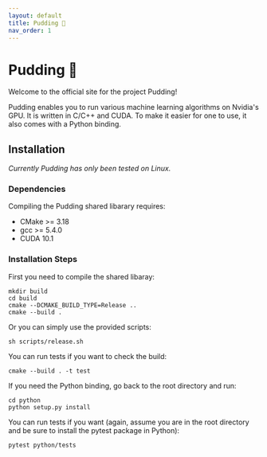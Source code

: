 ```yaml
---
layout: default
title: Pudding 🍮
nav_order: 1
---
```

# Pudding 🍮

Welcome to the official site for the project Pudding!

Pudding enables you to run various machine learning algorithms on Nvidia's GPU. It is written in C/C++ and CUDA. To make it easier for one to use, it also comes with a Python binding.

## Installation

*Currently Pudding has only been tested on Linux.*

### Dependencies

Compiling the Pudding shared libarary requires:
* CMake >= 3.18
* gcc >= 5.4.0
* CUDA 10.1

### Installation Steps

First you need to compile the shared libaray:

```shell
mkdir build
cd build
cmake --DCMAKE_BUILD_TYPE=Release ..
cmake --build .
```

Or you can simply use the provided scripts:
```shell
sh scripts/release.sh
```

You can run tests if you want to check the build:
```shell
cmake --build . -t test
```

If you need the Python binding, go back to the root directory and run:
```shell
cd python
python setup.py install
```

You can run tests if you want (again, assume you are in the root directory and be sure to install the pytest package in Python):
```shell
pytest python/tests
```
